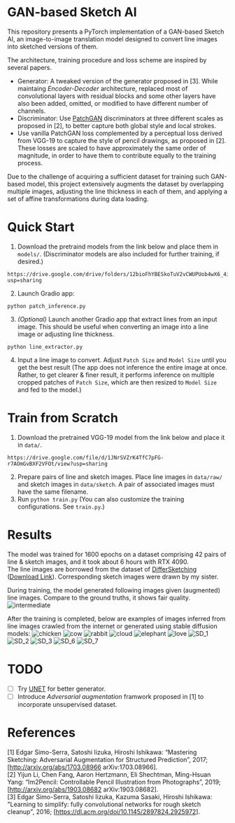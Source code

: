 # GAN-based Sketch AI

This repository presents a PyTorch implementation of a GAN-based Sketch AI, an image-to-image translation model designed to convert line images into sketched versions of them.

The architecture, training procedure and loss scheme are inspired by several papers.

- Generator: A tweaked version of the generator proposed in [3]. While maintaing *Encoder-Decoder* architecture, replaced most of convolutional layers with residual blocks and some other layers have also been added, omitted, or modified to have different number of channels.
- Discriminator: Use [PatchGAN](https://github.com/junyanz/pytorch-CycleGAN-and-pix2pix/blob/9f8f61e5a375c2e01c5187d093ce9c2409f409b0/models/networks.py#L539) discriminators at three different scales as proposed in [2], to better capture both global style and local strokes.
- Use vanilla PatchGAN loss complemented by a perceptual loss derived from VGG-19 to capture the style of pencil drawings, as proposed in [2]. These losses are scaled to have approximately the same order of magnitude, in order to have them to contribute equally to the training process.

Due to the challenge of acquiring a sufficient dataset for training such GAN-based model, this project extensively augments the dataset by overlapping multiple images, adjusting the line thickness in each of them, and applying a set of affine transformations during data loading.

# Quick Start
1. Download the pretraind models from the link below and place them in `models/`.
(Discriminator models are also included for further training, if desired.)
```
https://drive.google.com/drive/folders/12bioFhYBESkoTuV2vCWUPUob4wX6_4iF?usp=sharing
```

2. Launch Gradio app:
```
python patch_inference.py
```

3. *(Optional)* Launch another Gradio app that extract lines from an input image. This should be useful when converting an image into a line image or  adjusting line thickness.
```
python line_extractor.py
```

4. Input a line image to convert. Adjust `Patch Size` and `Model Size` until you get the best result (The app does not inference the entire image at once. Rather, to get clearer & finer result, it performs inference on multiple cropped patches of `Patch Size`, which are then resized to `Model Size` and fed to the model.)

# Train from Scratch
1. Download the pretrained VGG-19 model from the link below and place it in `data/`.
```
https://drive.google.com/file/d/1JNrSVZrK4TfC7pFG-r7AOmGvBXF2VFOt/view?usp=sharing
```
2. Prepare pairs of line and sketch images. Place line images in `data/raw/` and sketch images in `data/sketch`. A pair of associated images must have the same filename.
3. Run `python train.py` (You can also customize the training configurations. See `train.py`.)

# Results
The model was trained for 1600 epochs on a dataset comprising 42 pairs of line & sketch images, and it took about 6 hours with RTX 4090.  
The line images are borrowed from the dataset of [DifferSketching](https://chufengxiao.github.io/DifferSketching/#dataset) ([Download Link](https://drive.google.com/file/d/1A_3RVc8Y4YdI7nhyM7tb-q7dQw4zTcCO/view)). Corresponding sketch images were drawn by my sister.

During training, the model generated following images given (augmented) line images. Compare to the ground truths, it shows fair quality.
![intermediate](./assets/intermediate.png)

After the training is completed, below are examples of images inferred from line images crawled from the internet or generated using stable diffusion models:
![chicken](./assets/chicken.png)
![cow](./assets/cow.png)
![rabbit](./assets/rabbit.png)
![cloud](./assets/cloud.png)
![elephant](./assets/elephant.png)
![love](./assets/love.png)
![SD_1](./assets/SD_1.png)
![SD_2](./assets/SD_2.png)
![SD_3](./assets/SD_3.png)
![SD_6](./assets/SD_6.png)
![SD_7](./assets/SD_7.png)

# TODO
- [ ] Try [UNET](https://arxiv.org/abs/1505.04597) for better generator.
- [ ] Introduce *Adversarial augmentation* framwork proposed in [1] to incorporate unsupervised dataset.

# References
[1] Edgar Simo-Serra, Satoshi Iizuka, Hiroshi Ishikawa: “Mastering Sketching: Adversarial Augmentation for Structured Prediction”, 2017; [http://arxiv.org/abs/1703.08966 arXiv:1703.08966].  
[2] Yijun Li, Chen Fang, Aaron Hertzmann, Eli Shechtman, Ming-Hsuan Yang: “Im2Pencil: Controllable Pencil Illustration from Photographs”, 2019; [http://arxiv.org/abs/1903.08682 arXiv:1903.08682].  
[3] Edgar Simo-Serra, Satoshi Iizuka, Kazuma Sasaki, Hiroshi Ishikawa: "Learning to simplify: fully convolutional networks for rough sketch cleanup", 2016; [https://dl.acm.org/doi/10.1145/2897824.2925972].  
